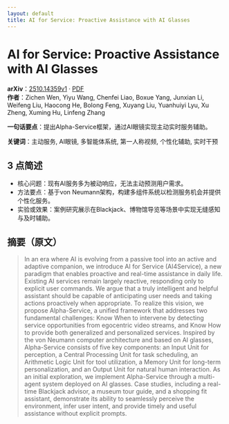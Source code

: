 ```yaml
---
layout: default
title: AI for Service: Proactive Assistance with AI Glasses
---
```


# AI for Service: Proactive Assistance with AI Glasses
**arXiv**：[2510.14359v1](https://arxiv.org/abs/2510.14359) · [PDF](https://arxiv.org/pdf/2510.14359.pdf)  
**作者**：Zichen Wen, Yiyu Wang, Chenfei Liao, Boxue Yang, Junxian Li, Weifeng Liu, Haocong He, Bolong Feng, Xuyang Liu, Yuanhuiyi Lyu, Xu Zheng, Xuming Hu, Linfeng Zhang  

**一句话要点**：提出Alpha-Service框架，通过AI眼镜实现主动实时服务辅助。

**关键词**：主动服务, AI眼镜, 多智能体系统, 第一人称视频, 个性化辅助, 实时干预

## 3 点简述
- 核心问题：现有AI服务多为被动响应，无法主动预测用户需求。
- 方法要点：基于von Neumann架构，构建多组件系统以检测服务机会并提供个性化服务。
- 实验或效果：案例研究展示在Blackjack、博物馆导览等场景中实现无缝感知与及时辅助。

## 摘要（原文）

> In an era where AI is evolving from a passive tool into an active and
> adaptive companion, we introduce AI for Service (AI4Service), a new paradigm
> that enables proactive and real-time assistance in daily life. Existing AI
> services remain largely reactive, responding only to explicit user commands. We
> argue that a truly intelligent and helpful assistant should be capable of
> anticipating user needs and taking actions proactively when appropriate. To
> realize this vision, we propose Alpha-Service, a unified framework that
> addresses two fundamental challenges: Know When to intervene by detecting
> service opportunities from egocentric video streams, and Know How to provide
> both generalized and personalized services. Inspired by the von Neumann
> computer architecture and based on AI glasses, Alpha-Service consists of five
> key components: an Input Unit for perception, a Central Processing Unit for
> task scheduling, an Arithmetic Logic Unit for tool utilization, a Memory Unit
> for long-term personalization, and an Output Unit for natural human
> interaction. As an initial exploration, we implement Alpha-Service through a
> multi-agent system deployed on AI glasses. Case studies, including a real-time
> Blackjack advisor, a museum tour guide, and a shopping fit assistant,
> demonstrate its ability to seamlessly perceive the environment, infer user
> intent, and provide timely and useful assistance without explicit prompts.

